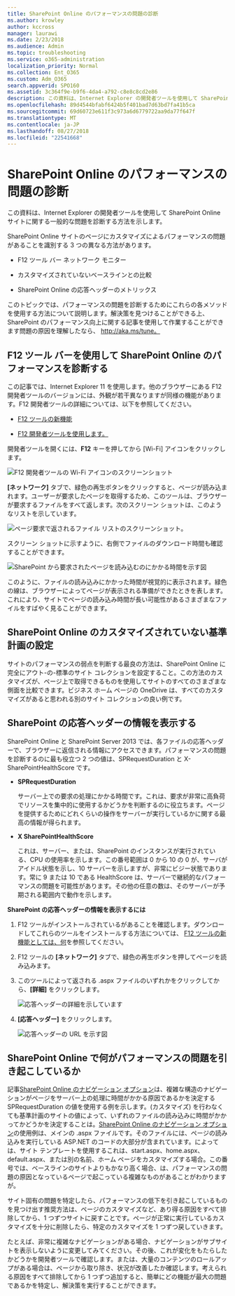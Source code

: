 ```yaml
---
title: SharePoint Online のパフォーマンスの問題の診断
ms.author: krowley
author: kccross
manager: laurawi
ms.date: 2/23/2018
ms.audience: Admin
ms.topic: troubleshooting
ms.service: o365-administration
localization_priority: Normal
ms.collection: Ent_O365
ms.custom: Adm_O365
search.appverid: SPO160
ms.assetid: 3c364f9e-b9f6-4da4-a792-c8e8c8cd2e86
description: この資料は、Internet Explorer の開発者ツールを使用して SharePoint Online サイトに関する一般的な問題を診断する方法を示します。
ms.openlocfilehash: 89d4544bfabf6424b5f401bad7d63bd7fa41b5ca
ms.sourcegitcommit: 69d60723e611f3c973a6d6779722aa9da77f647f
ms.translationtype: MT
ms.contentlocale: ja-JP
ms.lasthandoff: 08/27/2018
ms.locfileid: "22541668"
---
```

# <a name="diagnosing-performance-issues-with-sharepoint-online"></a>SharePoint Online のパフォーマンスの問題の診断

この資料は、Internet Explorer の開発者ツールを使用して SharePoint Online サイトに関する一般的な問題を診断する方法を示します。
  
SharePoint Online サイトのページにカスタマイズによるパフォーマンスの問題があることを識別する 3 つの異なる方法があります。
  
- F12 ツール バー ネットワーク モニター
    
- カスタマイズされていないベースラインとの比較
    
- SharePoint Online の応答ヘッダーのメトリックス
    
このトピックでは、パフォーマンスの問題を診断するためにこれらの各メソッドを使用する方法について説明します。解決策を見つけることができる上、SharePoint のパフォーマンス向上に関する記事を使用して作業することができます問題の原因を理解したなら、 http://aka.ms/tune。
  
## <a name="using-the-f12-tool-bar-to-diagnose-performance-in-sharepoint-online"></a>F12 ツール バーを使用して SharePoint Online のパフォーマンスを診断する
<a name="F12ToolInfo"> </a>

この記事では、Internet Explorer 11 を使用します。他のブラウザーにある F12 開発者ツールのバージョンには、外観が若干異なりますが同様の機能があります。F12 開発者ツールの詳細については、以下を参照してください。
  
- [F12 ツールの新機能](https://go.microsoft.com/fwlink/p/?LinkId=522545)
    
- [F12 開発者ツールを使用します。](https://go.microsoft.com/fwlink/p/?LinkId=522546)
    
開発者ツールを開くには、**F12** キーを押してから [Wi-Fi] アイコンをクリックします。 
 
  
![F12 開発者ツールの Wi-Fi アイコンのスクリーンショット](media/27acacbb-5688-459a-aa2f-5c8c5f17b76e.png)
  
**[ネットワーク]** タブで、緑色の再生ボタンをクリックすると、ページが読み込まれます。ユーザーが要求したページを取得するため、このツールは、ブラウザーが要求するファイルをすべて返します。次のスクリーン ショットは、このようなリストを示しています。 
  
![ページ要求で返されるファイル リストのスクリーンショット。](media/247a9422-76da-4b0c-bed3-ce77b05e4560.png)
  
スクリーン ショットに示すように、右側でファイルのダウンロード時間も確認することができます。
  
![SharePoint から要求されたページを読み込むのにかかる時間を示す図](media/d71ad1fa-9018-4fae-82eb-c1838e7db0ff.png)
  
このように、ファイルの読み込みにかかった時間が視覚的に表示されます。緑色の線は、ブラウザーによってページが表示される準備ができたときを表します。これにより、サイトでページの読み込み時間が長い可能性があるさまざまなファイルをすばやく見ることができます。


  
## <a name="setting-up-a-non-customized-baseline-for-sharepoint-online"></a>SharePoint Online のカスタマイズされていない基準計画の設定
<a name="F12ToolInfo"> </a>

サイトのパフォーマンスの弱点を判断する最良の方法は、SharePoint Online に完全にアウト-の-標準のサイト コレクションを設定すること。この方法のカスタマイズが、ページ上で取得できるものを使用してサイトのすべてのさまざまな側面を比較できます。ビジネス ホーム ページの OneDrive は、すべてのカスタマイズがあると思われる別のサイト コレクションの良い例です。
  
## <a name="viewing-sharepoint-response-header-information"></a>SharePoint の応答ヘッダーの情報を表示する
<a name="F12ToolInfo"> </a>

SharePoint Online と SharePoint Server 2013 では、各ファイルの応答ヘッダーで、ブラウザーに返信される情報にアクセスできます。パフォーマンスの問題を診断するのに最も役立つ 2 つの値は、SPRequestDuration と X-SharePointHealthScore です。
  
- **SPRequestDuration**
    
    サーバー上での要求の処理にかかる時間です。これは、要求が非常に高負荷でリソースを集中的に使用するかどうかを判断するのに役立ちます。ページを提供するためにどれくらいの操作をサーバーが実行しているかに関する最高の情報が得られます。
    
- **X SharePointHealthScore**
    
    これは、サーバー、または、SharePoint のインスタンスが実行されている、CPU の使用率を示します。この番号範囲は 0 から 10 の 0 が、サーバがアイドル状態を示し、10 サーバーを示しますが、非常にビジー状態であります。常に 9 または 10 である HealthScore は、サーバーで継続的なパフォーマンスの問題を可能性があります。その他の任意の数は、そのサーバーが予期される範囲内で動作を示します。
    
 **SharePoint の応答ヘッダーの情報を表示するには**
  
1. F12 ツールがインストールされているがあることを確認します。ダウンロードしてこれらのツールをインストールする方法については、 [F12 ツールの新機能としては、何](https://go.microsoft.com/fwlink/p/?LinkId=522545)を参照してください。
    
2. F12 ツールの **[ネットワーク]** タブで、緑色の再生ボタンを押してページを読み込みます。 
    
3. このツールによって返される .aspx ファイルのいずれかをクリックしてから、**[詳細]** をクリックします。 
    
    ![応答ヘッダーの詳細を示しています](media/1f8a044a-caf8-4613-be2b-7e064141ac8a.png)
  
4. **[応答ヘッダー]** をクリックします。 
    
    ![応答ヘッダーの URL を示す図](media/efc7076e-447e-447e-882a-ae3aa721e2c3.png)
  
## <a name="whats-causing-performance-issues-in-sharepoint-online"></a>SharePoint Online で何がパフォーマンスの問題を引き起こしているか
<a name="F12ToolInfo"> </a>

記事[SharePoint Online のナビゲーション オプション](navigation-options-for-sharepoint-online.md)は、複雑な構造のナビゲーションがページをサーバー上の処理に時間がかかる原因であるかを決定する SPRequestDuration の値を使用する例を示します。(カスタマイズ) を行わなくても基準計画のサイトの値によって、いずれのファイルの読み込みに時間がかかってかどうかを決定することは。[SharePoint Online のナビゲーション オプション](navigation-options-for-sharepoint-online.md)の使用例は、メインの .aspx ファイルです。そのファイルには、ページの読み込みを実行している ASP.NET のコードの大部分が含まれています。によっては、サイト テンプレートを使用するこれは、start.aspx、home.aspx、default.aspx、または別の名前、ホーム ページをカスタマイズする場合。この番号では、ベースラインのサイトよりもかなり高く場合、は、パフォーマンスの問題の原因となっているページで起こっている複雑なものがあることがわかりますが。 
  
サイト固有の問題を特定したら、パフォーマンスの低下を引き起こしているものを見つけ出す推奨方法は、ページのカスタマイズなど、あり得る原因をすべて排除してから、1 つずつサイトに戻すことです。ページが正常に実行しているカスタマイズを十分に削除したら、特定のカスタマイズを 1 つずつ戻していきます。
  
たとえば、非常に複雑なナビゲーションがある場合、ナビゲーションがサブサイトを表示しないように変更してみてください。その後、これが変化をもたらしたかどうかを開発者ツールで確認します。または、大量のコンテンツのロールアップがある場合は、ページから取り除き、状況が改善したか確認します。考えられる原因をすべて排除してから 1 つずつ追加すると、簡単にどの機能が最大の問題であるかを特定し、解決策を実行することができます。 

  


